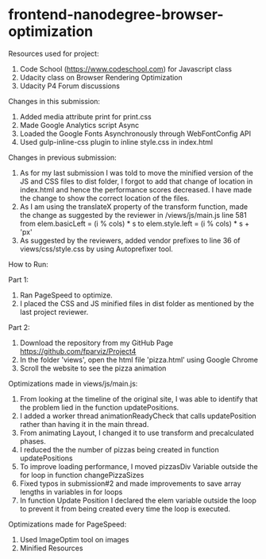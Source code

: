 frontend-nanodegree-browser-optimization
===============================


Resources used for project:


1. Code School (https://www.codeschool.com) for Javascript class
2. Udacity class on Browser Rendering Optimization
3. Udacity P4 Forum discussions

Changes in this submission:
1. Added media attribute print for print.css
2. Made Google Analytics script Async
3. Loaded the Google Fonts Asynchronously through WebFontConfig API
4. Used gulp-inline-css plugin to inline style.css in index.html

Changes in previous submission:

1. As for my last submission I was told to move the minified version of the JS and CSS files to dist folder, I forgot to add that change of location in index.html and hence the performance scores decreased. I have made the change to show the correct location of the files.
2. As I am using the translateX property of the transform function, made the change as suggested by the reviewer in /views/js/main.js line 581 from
	elem.basicLeft = (i % cols) * s to
	elem.style.left = (i % cols) * s + 'px'
3. As suggested by the reviewers, added vendor prefixes to line 36 of views/css/style.css by using Autoprefixer tool.



How to Run:

Part 1:

1. Ran PageSpeed to optimize.
2. I placed the CSS and JS minified files in dist folder as mentioned by the last project reviewer.

Part 2:

1. Download the repository from my GitHub Page https://github.com/fparviz/Project4
2. In the folder 'views', open the html file 'pizza.html' using Google Chrome
3. Scroll the website to see the pizza animation


Optimizations made in views/js/main.js:

1. From looking at the timeline of the original site, I was able to identify that the problem lied in the function updatePositions.
2. I added a worker thread animationReadyCheck that calls updatePosition rather than having it in the main thread.
3. From animating Layout, I changed it to use transform and precalculated phases.
4. I reduced the the number of pizzas being created in function updatePositions
5. To improve loading performance, I moved pizzasDiv Variable outside the for loop in function changePizzaSizes
6. Fixed typos in submission#2 and made improvements to save array lengths in variables in for loops
7. In function Update Position I declared the elem variable outside the loop to prevent it from being created every time the loop is executed.


Optimizations made for PageSpeed:

1. Used ImageOptim tool on images
2. Minified Resources



